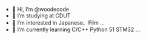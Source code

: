 - 👋 Hi, I’m @woodecode
- 📖 I’m studying at CDUT
- 👀 I’m interested in Japanese、Film ...
- 🌱 I’m currently learning C/C++ Python 51 STM32 ...

<!---
woodecode/woodecode is a ✨ special ✨ repository because its `README.md` (this file) appears on your GitHub profile.
You can click the Preview link to take a look at your changes.
--->
